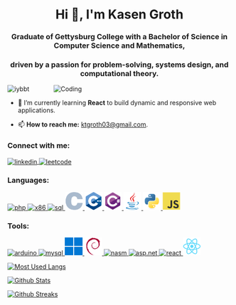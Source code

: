 <h1 align="center">
    Hi 👋, I'm Kasen Groth
</h1>
<h3 align="center">
    Graduate of Gettysburg College with a Bachelor of Science in Computer Science and Mathematics,
</h3>
<h3 align="center">
    driven by a passion for problem-solving, systems design, and computational theory.
</h3>
<img align="right" alt="Coding" width="400" src="https://media1.tenor.com/m/CzdMW7wnLn8AAAAC/coding.gif">

<p align="left">
    <img src="https://komarev.com/ghpvc/?username=iybbt&label=Profile%20views&color=0e75b6&style=flat" alt="iybbt" />
</p>

- 🌱 I’m currently learning **React** to build dynamic and responsive web applications.

- 📫 **How to reach me:** [ktgroth03@gmail.com](mainto:ktgroth03@gmail.com).

<h3 align="left">Connect with me:</h3>
<p align="left">
    <a href="https://www.linkedin.com/in/kasen-groth" target="_blank"> <img align="center" src="https://raw.githubusercontent.com/rahuldkjain/github-profile-readme-generator/master/src/images/icons/Social/linked-in-alt.svg" alt="linkedin" height="40" width="40" /> </a>
    <a href="https://www.leetcode.com/iybbt" target="_blank"> <img align="center" src="https://raw.githubusercontent.com/rahuldkjain/github-profile-readme-generator/master/src/images/icons/Social/leet-code.svg" alt="leetcode" height="40" width="40" /> </a>
</p>

<h3 align="left">Languages:</h3>
<p align="left">
    <a href="https://www.php.net/" target="_blank" rel="noreferrer"> <img src="https://www.svgrepo.com/show/452088/php.svg" alt="php" width="40" height="40"/> </a>
    <a href="https://en.wikipedia.org/wiki/X86_assembly_language" target="_blank" rel="noreferrer"> <img src="https://www.svgrepo.com/show/373445/assembly.svg" alt="x86" width="40" height="40"/> </a>
    <a href="https://www.mysql.com/" target="_blank" rel="noreferrer"> <img src="https://www.svgrepo.com/show/331760/sql-database-generic.svg" alt="sql" width="40" height="40"/> </a>
    <a href="https://www.cprogramming.com/" target="_blank" rel="noreferrer"> <img src="https://raw.githubusercontent.com/devicons/devicon/master/icons/c/c-original.svg" alt="c" width="40" height="40"/> </a>
    <a href="https://www.cprogramming.com/" target="_blank" rel="noreferrer"> <img src="https://raw.githubusercontent.com/devicons/devicon/master/icons/cplusplus/cplusplus-original.svg" alt="cplusplus" width="40" height="40"/> </a>
    <a href="https://dotnet.microsoft.com/en-us/languages/csharp"> <img src="https://raw.githubusercontent.com/devicons/devicon/master/icons/csharp/csharp-original.svg" alt="c#" width="40" height="40"/> </a>
    <a href="https://www.java.com" target="_blank" rel="noreferrer"> <img src="https://raw.githubusercontent.com/devicons/devicon/master/icons/java/java-original.svg" alt="java" width="40" height="40"/> </a>
    <a href="https://www.python.org" target="_blank" rel="noreferrer"> <img src="https://raw.githubusercontent.com/devicons/devicon/master/icons/python/python-original.svg" alt="python" width="40" height="40"/> </a>
    <a href="https://www.javascript.com"> <img src="https://raw.githubusercontent.com/devicons/devicon/master/icons/javascript/javascript-original.svg" alt="javascript" width="40" height="40"/> </a>
</p>

<h3 align="left">Tools:</h3>
<p align="left">
    <a href="https://www.arduino.cc/" target="_blank" rel="noreferrer"> <img src="https://cdn.worldvectorlogo.com/logos/arduino-1.svg" alt="arduino" width="40" height="40"/> </a>
    <a href="https://www.mysql.com/" target="_blank" rel="noreferrer"> <img src="https://raw.githubusercontent.com/rahuldkjain/github-profile-readme-generator/master/src/images/icons/Database/mysql.svg" alt="mysql" width="40" height="40"/> </a>
    <a href="https://www.windows.org" target="_blank" rel="noreferrer"> <img src="https://raw.githubusercontent.com/devicons/devicon/master/icons/windows11/windows11-original.svg" alt="windows" width="40" height="40"> </a>
    <a href="https://www.debian.org/" target="_blank" rel="noreferrer"> <img src="https://raw.githubusercontent.com/devicons/devicon/master/icons/debian/debian-original.svg" alt="debian" width="40" height="40"/> </a>
    <a href="https://www.nasm.us/" target="_blank" rel="noreferrer"> <img src="https://www.nasm.us/images/nasm.png" alt="nasm" width="40" height="40"/> </a>
    <a href="https://dotnet.microsoft.com/" target="_blank" rel="noreferrer"> <img src="https://raw.githubusercontent.com/rahuldkjain/github-profile-readme-generator/master/src/images/icons/Framework/dotnet.svg" alt="asp.net" width="40" height="40"/> </a>
    <a href="https://nodejs.org/" target="_blank" rel="noreferrer"> <img src="https://raw.githubusercontent.com/rahuldkjain/github-profile-readme-generator/master/src/images/icons/BackendDevelopment/nodejs.svg" alt="react" width="40" height="40"/> </a>
    <a href="https://www.react.dev" target="_blank" rel="noreferrer"> <img src="https://raw.githubusercontent.com/devicons/devicon/master/icons/react/react-original.svg" alt="react" width="40" height="40"/> </a>
</p>

[![Most Used Langs](https://github-readme-stats.vercel.app/api/top-langs?username=ktgroth&locale=en&layout=compact&theme=dark&langs_count=4)](https://git.io/readme-stats)

[![Github Stats](https://github-readme-stats.vercel.app/api?username=ktgroth&show_icons=true&locale=en&include_all_commits=true&theme=dark)](https://git.io/readme-stats)

[![Github Streaks](https://streak-stats.demolab.com/?user=ktgroth&theme=dark&short_numbers=true)](https://git.io/streak-stats)


